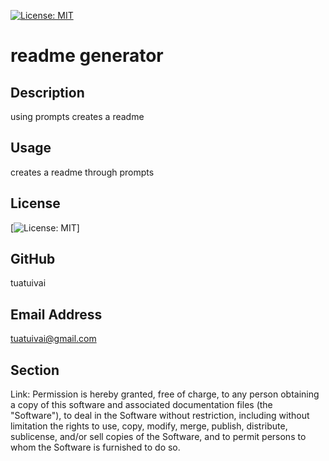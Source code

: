 
  [![License: MIT](https://img.shields.io/badge/License-MIT-yellow.svg)](https://opensource.org/licenses/MIT)
  # readme generator

  ## Description
  using prompts creates a readme
  
  ## Usage
  creates a readme through prompts
  
  ## License
  [![License: MIT](https://opensource.org/licenses/MIT)]

  ## GitHub
  tuatuivai

  ## Email Address
  tuatuivai@gmail.com

  ## Section
  Link: Permission is hereby granted, free of charge, to any person obtaining a copy of this software and associated documentation files (the "Software"), to deal in the Software without restriction, including without limitation the rights to use, copy, modify, merge, publish, distribute, sublicense, and/or sell copies of the Software, and to permit persons to whom the Software is furnished to do so.
  